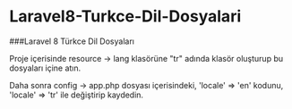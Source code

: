 # Laravel8-Turkce-Dil-Dosyalari
###Laravel 8 Türkce Dil Dosyaları

Proje içerisinde resource -> lang klasörüne "tr" adında klasör oluşturup bu dosyaları içine atın.

Daha sonra config -> app.php dosyası içerisindeki, 
      'locale' => 'en'
kodunu,
      'locale' => 'tr'
ile değiştirip kaydedin.
